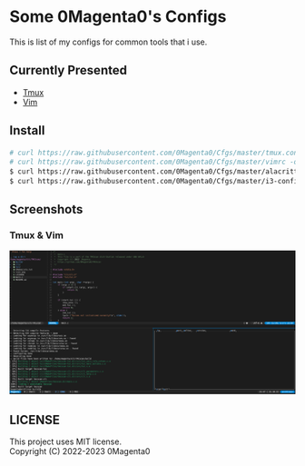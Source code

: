# Some 0Magenta0's Configs

This is list of my configs for common tools that i use.

## Currently Presented
* [Tmux](https://github.com/0Magenta0/Cfgs/blob/master/tmux.conf)
* [Vim](https://github.com/0Magenta0/Cfgs/blob/master/vimrc)

## Install
```bash
# curl https://raw.githubusercontent.com/0Magenta0/Cfgs/master/tmux.conf -o /etc/tmux.conf
# curl https://raw.githubusercontent.com/0Magenta0/Cfgs/master/vimrc -o /etc/vimrc
$ curl https://raw.githubusercontent.com/0Magenta0/Cfgs/master/alacritty.yml -o $HOME/.config/alacritty/alacritty.yml --create-dirs
$ curl https://raw.githubusercontent.com/0Magenta0/Cfgs/master/i3-config -o $HOME/.config/i3/config --create-dirs
```

## Screenshots
### Tmux & Vim
![](screenshots/tmux-vim.png?raw=true)

## LICENSE
This project uses MIT license.  
Copyright (C) 2022-2023 0Magenta0

